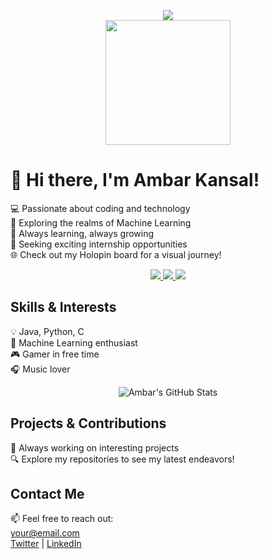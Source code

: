 <!-- Introduction -->
<p align="center">
  <img src="https://komarev.com/ghpvc/?username=Ambarcode&label=PROFILE+VIEWS">
  <br>
  <img src="https://media.giphy.com/media/LaVp0AyqR5bGsC5Cbm/giphy.gif" width="200" height="200">
</p>
<p align="center">
  <samp>
    <h1>👋 Hi there, I'm Ambar Kansal!</h1>
    💻 Passionate about coding and technology<br>
    🌟 Exploring the realms of Machine Learning<br>
    🚀 Always learning, always growing<br>
    🎯 Seeking exciting internship opportunities<br>
    🌐 Check out my Holopin board for a visual journey!<br>
  </samp>
</p>

<!-- Social Links -->
<p align="center">
  <a href="https://holopin.io/@ambar">
    <img src="https://img.shields.io/badge/holopin-%40ambar-ff69b4">
  </a>
  <a href="https://twitter.com/_ambar_kansal">
    <img src="https://img.shields.io/badge/twitter-_%40ambar__kansal-blue">
  </a>
  <a href="https://www.linkedin.com/in/ambar-kansal/">
    <img src="https://img.shields.io/badge/linkedin-ambar--kansal-blue">
  </a>
</p>

<!-- Skills & Interests -->
<p align="center">
  <samp>
    <h2>Skills & Interests</h2>
    💡 Java, Python, C<br>
    🧠 Machine Learning enthusiast<br>
    🎮 Gamer in free time<br>
    🎧 Music lover<br>
  </samp>
</p>

<!-- GitHub Stats -->
<p align="center">
  <img src="https://github-readme-stats.vercel.app/api?username=Ambarcode&show_icons=true&theme=radical" alt="Ambar's GitHub Stats">
</p>

<!-- Projects -->
<p align="center">
  <samp>
    <h2>Projects & Contributions</h2>
    🚀 Always working on interesting projects<br>
    🔍 Explore my repositories to see my latest endeavors!<br>
  </samp>
</p>

<!-- Contact Me -->
<p align="center">
  <samp>
    <h2>Contact Me</h2>
    📫 Feel free to reach out:<br>
    <a href="mailto:ambarkansal2018@email.com">your@email.com</a><br>
    <a href="https://twitter.com/_ambar_kansal">Twitter</a> | <a href="https://www.linkedin.com/in/ambar-kansal/">LinkedIn</a>
  </samp>
</p>
